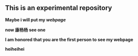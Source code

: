 ## This is an experimental repository

**Maybe i will put my *webpage***  

**now 康杨杨 see one**

**I am honored that you are the first person to see my webpage**

**heiheihei**


